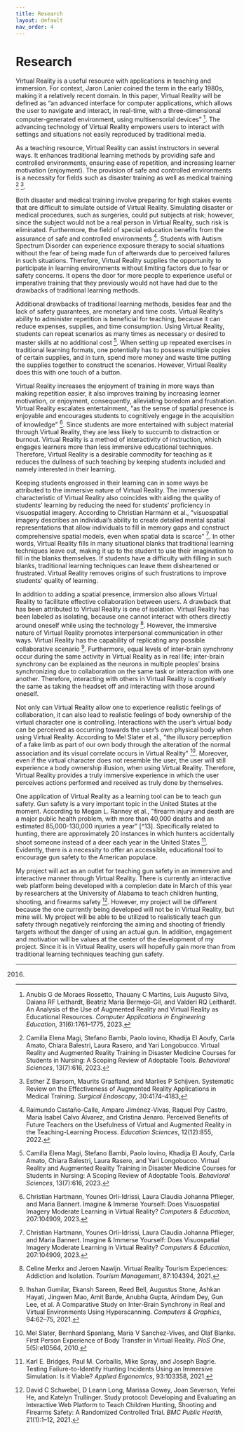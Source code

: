 ```yaml
---
title: Research
layout: default
nav_order: 4
---
```


# Research
Virtual Reality is a useful resource with applications in teaching and immersion. For context, Jaron Lanier coined the term in the early 1980s, making it a relatively recent domain. In this paper, Virtual Reality will be defined as “an advanced interface for computer applications, which allows the user to navigate and interact, in real-time, with a three-dimensional computer-generated environment, using multisensorial devices” [^1]. The advancing technology of Virtual Reality empowers users to interact with settings and situations not easily reproduced by traditional media.

As a teaching resource, Virtual Reality can assist instructors in several ways. It enhances traditional learning methods by providing safe and controlled environments, ensuring ease of repetition, and increasing learner motivation (enjoyment). The provision of safe and controlled environments is a necessity for fields such as disaster training as well as medical training [^2] [^3].

Both disaster and medical training involve preparing for high stakes events that are difficult to simulate outside of Virtual Reality. Simulating disaster or medical procedures, such as surgeries, could put subjects at risk; however, since the subject would not be a real person in Virtual Reality, such risk is eliminated. Furthermore, the field of special education benefits from the assurance of safe and controlled environments [^4]. Students with Autism Spectrum Disorder can experience exposure therapy to social situations without the fear of being made fun of afterwards due to perceived failures in such situations. Therefore, Virtual Reality supplies the opportunity to participate in learning environments without limiting factors due to fear or safety concerns. It opens the door for more people to experience useful or imperative training that they previously would not have had due to the drawbacks of traditional learning methods.

Additional drawbacks of traditional learning methods, besides fear and the lack of safety guarantees, are monetary and time costs. Virtual Reality’s ability to administer repetition is beneficial for teaching, because it can reduce expenses, supplies, and time consumption. Using Virtual Reality, students can repeat scenarios as many times as necessary or desired to master skills at no additional cost [^2]. When setting up repeated exercises in traditional learning formats, one potentially has to possess multiple copies of certain supplies, and in turn, spend more money and waste time putting the supplies together to construct the scenarios. However, Virtual Reality does this with one touch of a button.

Virtual Reality increases the enjoyment of training in more ways than making repetition easier, it also improves training by increasing learner motivation, or enjoyment, consequently, alleviating boredom and frustration. Virtual Reality escalates entertainment, "as the sense of spatial presence is enjoyable and encourages students to cognitively engage in the acquisition of knowledge" [^5]. Since students are more entertained with subject material through Virtual Reality, they are less likely to succumb to distraction or burnout. Virtual Reality is a method of interactivity of instruction, which engages learners more than less immersive educational techniques. Therefore, Virtual Reality is a desirable commodity for teaching as it reduces the dullness of such teaching by keeping students included and namely interested in their learning.

Keeping students engrossed in their learning can in some ways be attributed to the immersive nature of Virtual Reality. The immersive characteristic of Virtual Reality also coincides with aiding the quality of students’ learning by reducing the need for students’ proficiency in visuospatial imagery. According to Christian Harmann et al., "visuospatial imagery describes an individual’s ability to create detailed mental spatial representations that allow individuals to fill in memory gaps and construct comprehensive spatial models, even when spatial data is scarce" [^5]. In other words, Virtual Reality fills in many situational blanks that traditional learning techniques leave out, making it up to the student to use their imagination to fill in the blanks themselves. If students have a difficulty with filling in such blanks, traditional learning techniques can leave them disheartened or frustrated. Virtual Reality removes origins of such frustrations to improve students’ quality of learning.

In addition to adding a spatial presence, immersion also allows Virtual Reality to facilitate effective collaboration between users. A drawback that has been attributed to Virtual Reality is one of isolation. Virtual Reality has been labeled as isolating, because one cannot interact with others directly around oneself while using the technology [^6]. However, the immersive nature of Virtual Reality promotes interpersonal communication in other ways. Virtual Reality has the capability of replicating any possible collaborative scenario [^7]. Furthermore, equal levels of inter-brain synchrony occur during the same activity in Virtual Reality as in real life; inter-brain synchrony can be explained as the neurons in multiple peoples’ brains synchronizing due to collaboration on the same task or interaction with one another. Therefore, interacting with others in Virtual Reality is cognitively the same as taking the headset off and interacting with those around oneself.

Not only can Virtual Reality allow one to experience realistic feelings of collaboration, it can also lead to realistic feelings of body ownership of the virtual character one is controlling. Interactions with the user’s virtual body can be perceived as occurring towards the user’s own physical body when using Virtual Reality. According to Mel Slater et al., "the illusory perception of a fake limb as part of our own body through the alteration of the normal association and its visual correlate occurs in Virtual Reality" [^8]. Moreover, even if the virtual character does not resemble the user, the user will still experience a body ownership illusion, when using Virtual Reality. Therefore, Virtual Reality provides a truly immersive experience in which the user perceives actions performed and received as truly done by themselves.

One application of Virtual Reality as a learning tool can be to teach gun safety. Gun safety is a very important topic in the United States at the moment. According to Megan L. Ranney et al., "firearm injury and death are a major public health problem, with more than 40,000 deaths and an estimated 85,000-130,000 injuries a year" [^13]. Specifically related to hunting, there are approximately 20 instances in which hunters accidentally shoot someone instead of a deer each year in the United States [^10]. Evidently, there is a necessity to offer an accessible, educational tool to encourage gun safety to the American populace. 

My project will act as an outlet for teaching gun safety in an immersive and interactive manner through Virtual Reality. There is currently an interactive web platform being developed with a
completion date in March of this year by researchers at the University of Alabama to teach children hunting, shooting, and firearms safety [^11]. However, my project will be different because the one currently being developed will not be in Virtual Reality, but mine will. My project will be able to be utilized to realistically teach gun safety through negatively reinforcing the aiming and shooting of friendly targets without the danger of using an actual gun. In addition, engagement and motivation will be values at the center of the development of my project. Since it is in Virtual Reality, users will hopefully gain more than from traditional learning techniques teaching gun safety.

----

[^1]: Anubis G de Moraes Rossetto, Thauany C Martins, Luís Augusto Silva, Daiana RF Leithardt, Beatriz María Bermejo-Gil, and Valderi RQ Leithardt. An Analysis of the Use of Augmented Reality and Virtual Reality as Educational Resources. _Computer Applications in Engineering Education_, 31(6):1761–1775, 2023.

[^2]: Camilla Elena Magi, Stefano Bambi, Paolo Iovino, Khadija El Aoufy, Carla Amato, Chiara Balestri, Laura Rasero, and Yari Longobucco. Virtual Reality and Augmented Reality Training in Disaster Medicine Courses for Students in Nursing: A Scoping Review of Adoptable Tools. _Behavioral Sciences_, 13(7):616, 2023.

[^3]: Esther Z Barsom, Maurits Graafland, and Marlies P Schijven. Systematic Review on the Effectiveness of Augmented Reality Applications in Medical Training. _Surgical Endoscopy_, 30:4174–4183,
2016.

[^4]: Raimundo Castaño-Calle, Amparo Jiménez-Vivas, Raquel Poy Castro, María Isabel Calvo Álvarez, and Cristina Jenaro. Perceived Benefits of Future Teachers on the Usefulness of Virtual and Augmented Reality in the Teaching-Learning Process. _Education Sciences_, 12(12):855, 2022.

[^5]: Christian Hartmann, Younes Orli-Idrissi, Laura Claudia Johanna Pflieger, and Maria Bannert. Imagine & Immerse Yourself: Does Visuospatial Imagery Moderate Learning in Virtual Reality? _Computers & Education_, 207:104909, 2023.

[^6]: Celine Merkx and Jeroen Nawijn. Virtual Reality Tourism Experiences: Addiction and Isolation. _Tourism Management_, 87:104394, 2021.

[^7]: Ihshan Gumilar, Ekansh Sareen, Reed Bell, Augustus Stone, Ashkan Hayati, Jingwen Mao, Amit Barde, Anubha Gupta, Arindam Dey, Gun Lee, et al. A Comparative Study on Inter-Brain Synchrony in Real and Virtual Environments Using Hyperscanning. _Computers & Graphics_, 94:62–75, 2021.

[^8]: Mel Slater, Bernhard Spanlang, Maria V Sanchez-Vives, and Olaf Blanke. First Person Experience of Body Transfer in Virtual Reality. _PloS One_, 5(5):e10564, 2010.

[^9]: Megan L. Ranney, Frederica R. ConrSey, Leah Perkinson, Stefanie Friedhoff, Rory Smith, and Claire Wardle. How Americans Encounter Guns: Mixed Methods Content Analysis of Youtube and Internet Search Data. _Preventive Medicine_, 165:107258, 2022.

[^10]: Karl E. Bridges, Paul M. Corballis, Mike Spray, and Joseph Bagrie. Testing Failure-to-Identify Hunting Incidents Using an Immersive Simulation: Is it Viable? _Applied Ergonomics_, 93:103358, 2021.

[^11]: David C Schwebel, D Leann Long, Marissa Gowey, Joan Severson, Yefei He, and Katelyn Trullinger. Study protocol: Developing and Evaluating an Interactive Web Platform to Teach Children Hunting, Shooting and Firearms Safety: A Randomized Controlled Trial. _BMC Public Health_, 21(1):1–12, 2021.